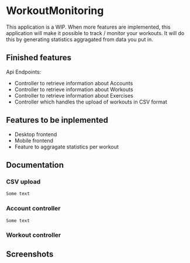 # WorkoutMonitoring
This application is a WIP. When more features are implemented, this application will make it possible to track / monitor your workouts. It will do this by generating statistics aggragated from data you put in.

## Finished features
Api Endpoints: 
- Controller to retrieve information about Accounts
- Controller to retrieve information about Workouts
- Controller to retrieve information about Exercises
- Controller which handles the upload of workouts in CSV format

## Features to be inplemented
- Desktop frontend
- Mobile frontend
- Feature to aggragate statistics per workout

## Documentation
### CSV upload
    Some text

### Account controller
    Some text
    
### Workout controller

## Screenshots
